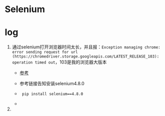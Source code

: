 # Selenium

# log

1. 通过selenium打开浏览器时间太长，并且报：`Exception managing chrome: error sending request for url (https://chromedriver.storage.googleapis.com/LATEST_RELEASE_103): operation timed out`，103是我的浏览器大版本

   - [参考](https://github.com/SeleniumHQ/selenium/issues/11406)

   - 参考链接告知安装selenium4.8.0

   - ```bash
      pip install selenium==4.8.0
     ```

   - 

2. 